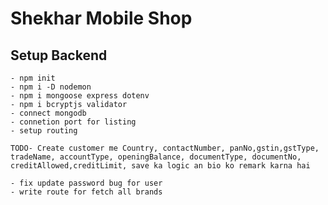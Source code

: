 # Shekhar Mobile Shop

  ## Setup Backend
    - npm init 
    - npm i -D nodemon
    - npm i mongoose express dotenv
    - npm i bcryptjs validator
    - connect mongodb
    - connetion port for listing
    - setup routing

    TODO- Create customer me Country, contactNumber, panNo,gstin,gstType, tradeName, accountType, openingBalance, documentType, documentNo, creditAllowed,creditLimit, save ka logic an bio ko remark karna hai

    - fix update password bug for user
    - write route for fetch all brands
    